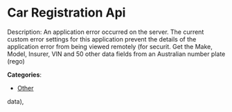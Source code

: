 # Car Registration Api

Description: An application error occurred on the server. The current custom error settings for this application prevent the details of the application error from being viewed remotely (for securit. Get the Make, Model, Insurer, VIN and 50 other data fields from an Australian number plate (rego)

**Categories**:

- [Other](https://github/apis-list/apis-list#other)



data),


